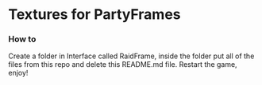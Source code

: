 # Textures for PartyFrames

### How to
Create a folder in Interface called RaidFrame, inside the folder put all of the files from this repo and delete this README.md file. Restart the game, enjoy!
